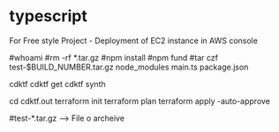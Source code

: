 # typescript
For Free style Project - Deployment of EC2 instance in AWS console

#whoami
#rm -rf *.tar.gz
#npm install
#npm fund
#tar czf test-$BUILD_NUMBER.tar.gz node_modules main.ts package.json





cdktf
cdktf get
cdktf synth

cd cdktf.out
terraform init
terraform plan
terraform apply -auto-approve

#test-*.tar.gz --> File o archeive
